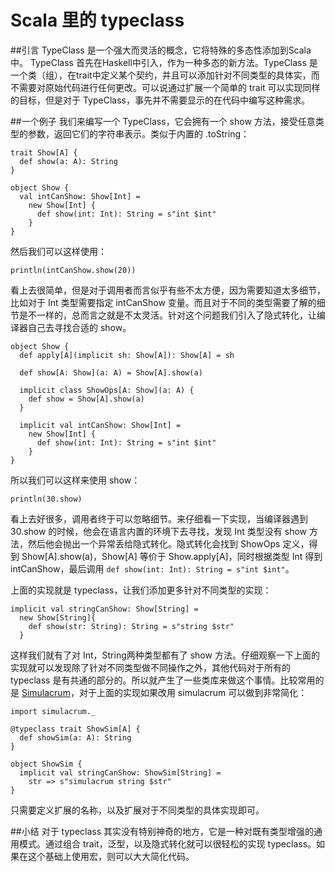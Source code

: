 # Scala 里的 typeclass
##引言
TypeClass 是一个强大而灵活的概念，它将特殊的多态性添加到Scala中。
TypeClass 首先在Haskell中引入，作为一种多态的新方法。TypeClass 是一个类（组），在trait中定义某个契约，并且可以添加针对不同类型的具体实，而不需要对原始代码进行任何更改。可以说通过扩展一个简单的 trait 可以实现同样的目标，但是对于 TypeClass，事先并不需要显示的在代码中编写这种需求。

##一个例子
我们来编写一个 TypeClass，它会拥有一个 show 方法，接受任意类型的参数，返回它们的字符串表示。类似于内置的 .toString：

```
trait Show[A] {
  def show(a: A): String
}

object Show {
  val intCanShow: Show[Int] =
    new Show[Int] {
      def show(int: Int): String = s"int $int"
    }
}
```
然后我们可以这样使用：

```
println(intCanShow.show(20))
```
看上去很简单，但是对于调用者而言似乎有些不太方便，因为需要知道太多细节，比如对于 Int 类型需要指定 intCanShow 变量。而且对于不同的类型需要了解的细节是不一样的，总而言之就是不太灵活。针对这个问题我们引入了隐式转化，让编译器自己去寻找合适的 show。

```
object Show {
  def apply[A](implicit sh: Show[A]): Show[A] = sh

  def show[A: Show](a: A) = Show[A].show(a)

  implicit class ShowOps[A: Show](a: A) {
    def show = Show[A].show(a)
  }

  implicit val intCanShow: Show[Int] =
    new Show[Int] {
      def show(int: Int): String = s"int $int"
    }
}
```
所以我们可以这样来使用 show：

```
println(30.show)
```
看上去好很多，调用者终于可以忽略细节。来仔细看一下实现，当编译器遇到 30.show 的时候，他会在语言内置的环境下去寻找，发现 Int 类型没有 show 方法，然后他会抛出一个异常丢给隐式转化。隐式转化会找到 ShowOps 定义，得到 Show[A].show(a)，Show[A] 等价于 Show.apply[A]，同时根据类型 Int 得到 intCanShow，最后调用 `def show(int: Int): String = s"int $int"`。

上面的实现就是 typeclass，让我们添加更多针对不同类型的实现：

```
implicit val stringCanShow: Show[String] =
  new Show[String]{
    def show(str: String): String = s"string $str"
  }
```
这样我们就有了对 Int，String两种类型都有了 show 方法。仔细观察一下上面的实现就可以发现除了针对不同类型做不同操作之外，其他代码对于所有的 typeclass 是有共通的部分的。所以就产生了一些类库来做这个事情。比较常用的是 [Simulacrum](https://github.com/mpilquist/simulacrum)，对于上面的实现如果改用 simulacrum 可以做到非常简化：

```
import simulacrum._

@typeclass trait ShowSim[A] {
  def showSim(a: A): String
}

object ShowSim {
  implicit val stringCanShow: ShowSim[String] =
    str => s"simulacrum string $str"
}
```
只需要定义扩展的名称，以及扩展对于不同类型的具体实现即可。

##小结
对于 typeclass 其实没有特别神奇的地方，它是一种对既有类型增强的通用模式。通过组合 trait，泛型，以及隐式转化就可以很轻松的实现 typeclass。如果在这个基础上使用宏，则可以大大简化代码。


